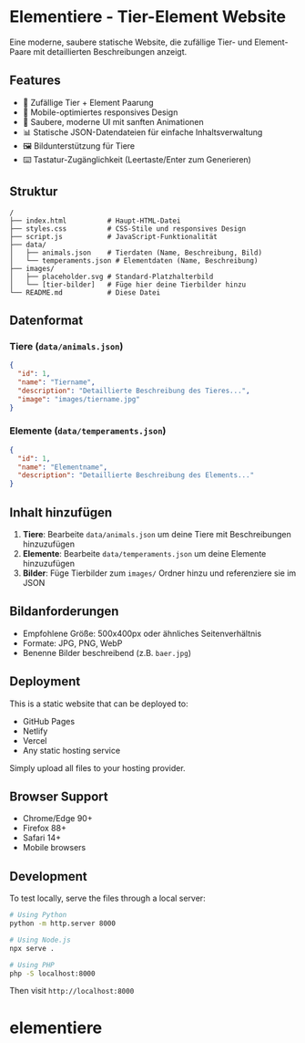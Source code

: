 # Elementiere - Tier-Element Website

Eine moderne, saubere statische Website, die zufällige Tier- und Element-Paare mit detaillierten Beschreibungen anzeigt.

## Features

- 🎲 Zufällige Tier + Element Paarung
- 📱 Mobile-optimiertes responsives Design
- 🎨 Saubere, moderne UI mit sanften Animationen
- 📊 Statische JSON-Datendateien für einfache Inhaltsverwaltung
- 🖼️ Bildunterstützung für Tiere
- ⌨️ Tastatur-Zugänglichkeit (Leertaste/Enter zum Generieren)

## Struktur

```
/
├── index.html          # Haupt-HTML-Datei
├── styles.css          # CSS-Stile und responsives Design
├── script.js           # JavaScript-Funktionalität
├── data/
│   ├── animals.json    # Tierdaten (Name, Beschreibung, Bild)
│   └── temperaments.json # Elementdaten (Name, Beschreibung)
├── images/
│   ├── placeholder.svg # Standard-Platzhalterbild
│   └── [tier-bilder]   # Füge hier deine Tierbilder hinzu
└── README.md           # Diese Datei
```

## Datenformat

### Tiere (`data/animals.json`)
```json
{
  "id": 1,
  "name": "Tiername",
  "description": "Detaillierte Beschreibung des Tieres...",
  "image": "images/tiername.jpg"
}
```

### Elemente (`data/temperaments.json`)
```json
{
  "id": 1,
  "name": "Elementname", 
  "description": "Detaillierte Beschreibung des Elements..."
}
```

## Inhalt hinzufügen

1. **Tiere**: Bearbeite `data/animals.json` um deine Tiere mit Beschreibungen hinzuzufügen
2. **Elemente**: Bearbeite `data/temperaments.json` um deine Elemente hinzuzufügen
3. **Bilder**: Füge Tierbilder zum `images/` Ordner hinzu und referenziere sie im JSON

## Bildanforderungen

- Empfohlene Größe: 500x400px oder ähnliches Seitenverhältnis
- Formate: JPG, PNG, WebP
- Benenne Bilder beschreibend (z.B. `baer.jpg`)

## Deployment

This is a static website that can be deployed to:
- GitHub Pages
- Netlify
- Vercel
- Any static hosting service

Simply upload all files to your hosting provider.

## Browser Support

- Chrome/Edge 90+
- Firefox 88+
- Safari 14+
- Mobile browsers

## Development

To test locally, serve the files through a local server:
```bash
# Using Python
python -m http.server 8000

# Using Node.js
npx serve .

# Using PHP
php -S localhost:8000
```

Then visit `http://localhost:8000`
# elementiere
